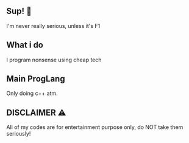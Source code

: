## Sup! 👋
I'm never really serious, unless it's F1

## What i do
I program nonsense using cheap tech

## Main ProgLang
Only doing c++ atm.

## DISCLAIMER ⚠
All of my codes are for entertainment purpose only, do NOT take them seriously!

<!--
**FazriWkk/FazrIWkk** is a ✨ _special_ ✨ repository because its `README.md` (this file) appears on your GitHub profile.

Here are some ideas to get you started:

- 🔭 I’m currently working on ...
- 🌱 I’m currently learning ...
- 👯 I’m looking to collaborate on ...
- 🤔 I’m looking for help with ...
- 💬 Ask me about ...
- 📫 How to reach me: ...
- 😄 Pronouns: ...
- ⚡ Fun fact: ...
-->
